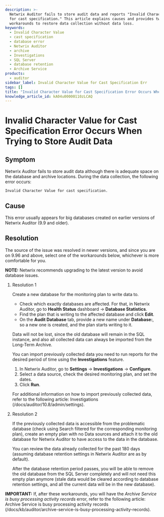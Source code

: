 ```yaml
---
description: >-
  Netwrix Auditor fails to store audit data and reports "Invalid Character Value
  for cast specification." This article explains causes and provides two
  workarounds to restore data collection without data loss.
keywords:
  - Invalid Character Value
  - cast specification
  - database error
  - Netwrix Auditor
  - archive
  - Investigations
  - SQL Server
  - database retention
  - Archive Service
products:
  - auditor
sidebar_label: Invalid Character Value for Cast Specification Err
tags: []
title: "Invalid Character Value for Cast Specification Error Occurs When Trying to Store Audit Data"
knowledge_article_id: kA04u00000110zLCAQ
---
```


# Invalid Character Value for Cast Specification Error Occurs When Trying to Store Audit Data

## Symptom

Netwrix Auditor fails to store audit data although there is adequate space on the database and archive locations. During the data collection, the following error occurs:

```
Invalid Character Value for cast specification.
```

## Cause

This error usually appears for big databases created on earlier versions of Netwrix Auditor (9.9 and older).

## Resolution

The source of the issue was resolved in newer versions, and since you are on 9.96 and above, select one of the workarounds below, whichever is more comfortable for you.

**NOTE:** Netwrix recommends upgrading to the latest version to avoid database issues.

1. Resolution 1

   Create a new database for the monitoring plan to write data to.

   - Check which exactly databases are affected. For that, in Netwrix Auditor, go to **Health Status** dashboard -> **Database Statistics**.
   - Find the plan that is writing to the affected database and click **Edit**.
   - On the **Audit Database** tab, provide a new name under **Database:**, so a new one is created, and the plan starts writing to it.

   Data will not be lost, since the old database will remain in the SQL instance, and also all collected data can always be imported from the Long-Term Archive.

   You can import previously collected data you need to run reports for the desired period of time using the **Investigations** feature.

   1. In Netwrix Auditor, go to **Settings** -> **Investigations** -> **Configure**.
   2. Select a data source, check the desired monitoring plan, and set the dates.
   3. Click **Run**.

   For additional information on how to import previously collected data, refer to the following article: Investigations (/docs/auditor/10.8/admin/settings).

2. Resolution 2

   If the previously collected data is accessible from the problematic database (check using Search filtered for the corresponding monitoring plan), create an empty plan with no Data sources and attach it to the old database for Netwrix Auditor to have access to the data in the database.

   You can review the data already collected for the past 180 days (assuming database retention settings in Netwrix Auditor are as by default).

   After the database retention period passes, you will be able to remove the old database from the SQL Server completely and will not need this empty plan anymore (stale data would be cleared according to database retention settings, and all the current data will be in the new database).

**IMPORTANT:** If, after these workarounds, you will have the *Archive Service is busy processing activity records* error, refer to the following article: Archive Service is busy processing activity records (/docs/kb/auditor/archive-service-is-busy-processing-activity-records).
